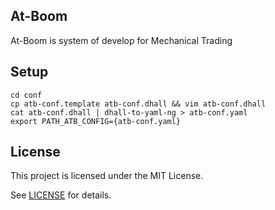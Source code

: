 ## At-Boom

At-Boom is system of develop for Mechanical Trading

## Setup

```
cd conf
cp atb-conf.template atb-conf.dhall && vim atb-conf.dhall
cat atb-conf.dhall | dhall-to-yaml-ng > atb-conf.yaml
export PATH_ATB_CONFIG={atb-conf.yaml}
```

## License

This project is licensed under the MIT License.

See [LICENSE](https://github.com/didy-kpn/at-boom/blob/master/LICENSE) for details.
